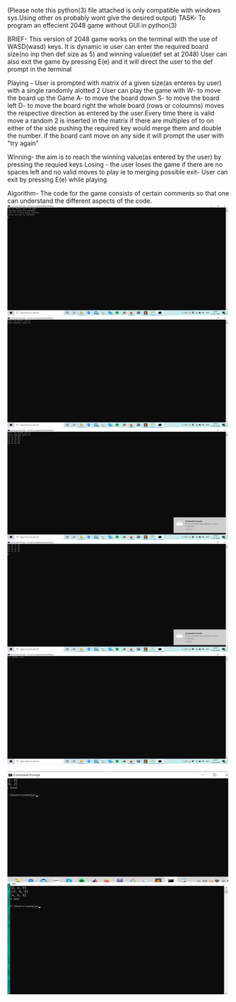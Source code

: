 (Please note this python(3) file attached is only compatible with windows sys.Using other os probably wont give the desired output)
TASK- To program an effecient 2048 game without GUI in python(3)

BRIEF- This version of 2048 game works on the terminal with the use of WASD(wasd) keys. 
       It is dynamic ie user can enter the required board size(no inp then def size as 5) and winning value(def set at 2048)
       User can also exit the game by pressing E(e) and it will direct the user to the def prompt in the terminal

Playing  -  User is prompted with matrix of a given size(as enteres by user)  with a single randomly alotted 2
            User can play the game with W- to move the board up
the Game                               A- to move the board down
                                       S- to move the board left
                                       D- to move the board right
           the whole board (rows or coloumns) moves the respective direction as entered by the user.Every time there is valid move a random 2 is inserted in the matrix
           if there are multiples of to on either of the side pushing the required key would merge them and double the number.
           if the board cant move on any side it will prompt the user with "try again"

Winning-  the aim is to reach the winning value(as entered by the user) by pressing the requied keys
Losing -  the user loses the game if there are no spaces left and no valid moves to play ie to merging possible
exit-     User can exit by pressing E(e) while playing

Algorithm- The code for the game consists of certain comments so that one can understand the different aspects of the code.
<img src="imgs/2020-05-17.png" width="500" height="250">
<img src="imgs/2020-05-17%20(1).png" width="500" height="250">
<img src="imgs/2020-05-17%20(2).png" width="500" height="250">
<img src="imgs/2020-05-17%20(3).png" width="500" height="250">
<img src="imgs/2020-05-17%20(4).png" width="500" height="250">

<img src="imgs/2020-05-18%20(2).png" width="500" height="250">
<img src="imgs/2020-05-18%20(3).png" width="500" height="250">
